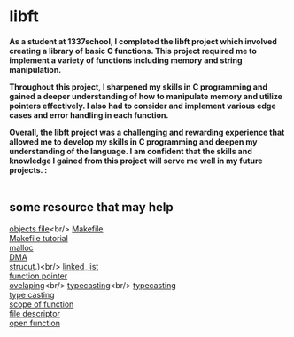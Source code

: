 # libft

<h4>As a student at 1337school, I completed the libft project which involved creating a library of basic C functions. This project required me to implement a variety of functions including memory and string manipulation.

Throughout this project, I sharpened my skills in C programming and gained a deeper understanding of how to manipulate memory and utilize pointers effectively. I also had to consider and implement various edge cases and error handling in each function.

Overall, the libft project was a challenging and rewarding experience that allowed me to develop my skills in C programming and deepen my understanding of the language. I am confident that the skills and knowledge I gained from this project will serve me well in my future projects. : <br/>
<br>
## some resource that may help

[objects file](https://stackoverflow.com/questions/7718299/whats-an-object-file-in-c#:~:text=An%20object%20file%20is%20just,debugging%20symbols%20and%20so%20forth.)<br/>
[Makefile](https://www.geeksforgeeks.org/how-to-use-make-utility-to-build-c-projects/) <br/>
[Makefile tutorial](https://makefiletutorial.com/)<br/>
[malloc](https://www.freecodecamp.org/news/malloc-in-c-dynamic-memory-allocation-in-c-explained/#:~:text=Malloc%20is%20used%20for%20dynamic,by%20value%20instead%20of%20reference.) <br/>
[DMA](https://www.geeksforgeeks.org/dynamic-memory-allocation-in-c-using-malloc-calloc-free-and-realloc/?ref=rp)<br/>
[strucut](https://www.w3schools.com/c/c_structs.php#:~:text=Structures%20(also%20called%20structs)%20are,%2C%20char%2C%20etc.).)<br/>
[linked_list](https://www.youtube.com/watch?v=92S4zgXN17o&list=PL2_aWCzGMAwI3W_JlcBbtYTwiQSsOTa6P)<br/>
[function pointer](https://www.geeksforgeeks.org/function-pointer-in-c/)<br/>
[ovelaping](https://cs50.stackexchange.com/questions/14615/memory-overlap-in-c#:~:text=If%20the%20memory%20segments%20coincide,and%20copying%20to%20address%200x8F.)<br/>
[typecasting](https://byjus.com/gate/type-casting-in-c/#:~:text=Type%20Casting%20is%20basically%20a,want%20the%20program%20to%20do.)<br/>
[typecasting](https://www.tutorialspoint.com/cprogramming/c_type_casting.htm)<br/>
[type casting](https://en.wikipedia.org/wiki/Type_conversion)<br/>
[scope of function](https://www.tutorialspoint.com/cprogramming/pdf/c_scope_rules.pdf)<br/>
[file descriptor](https://www.geeksforgeeks.org/input-output-system-calls-c-create-open-close-read-write/)<br/>
[open function](https://pubs.opengroup.org/onlinepubs/007904875/functions/open.html)<br/>
